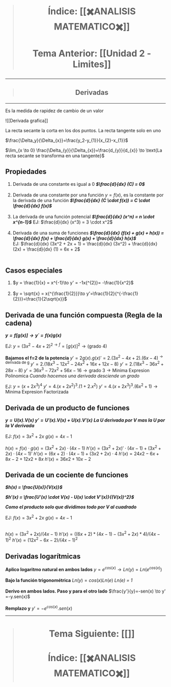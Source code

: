 > # <p align = "center">Índice: [[✖️ANALISIS MATEMATICO✖️]]</p>
> # <p align = "center"> Tema Anterior: [[Unidad 2 - Limites]]</p>
---
> ## <p align = "center">Derivadas</p>
---
Es la medida de rapidez de cambio de un valor

![[Derivada grafica]]

La recta secante la corta en los dos puntos. La recta tangente solo en uno

$\frac{\Delta_y}{\Delta_{x}}=\frac{y_2-y_{1}}{x_{2}-x_{1}}$

$\lim_{x \to 0} \frac{\Delta_{y}}{\Delta_{x}}=\frac{d_{y}}{d_{x}} \to \text{La recta secante se transforma en una tangente}$

## Propiedades
1. Derivada de una constante es igual a 0 ***$\frac{d}{dx} (C) = 0$***<br><br>
2. Derivada de una constante por una función $y=f(x)$, es la constante por la derivada de una función ***$\frac{d}{dx} (C \cdot f(x)) = C \cdot \frac{d}{dx} f(x)$*** <br><br>
3. La derivada de una función potencial ***$\frac{d}{dx} (x^n) = n \cdot x^{n-1}$***
	EJ: $\frac{d}{dx} (x^3) = 3 \cdot x^2$<br><br>
4. Derivada de una suma de funciones ***$\frac{d}{dx} (f(x) + g(x) + h(x)) = \frac{d}{dx} f(x) + \frac{d}{dx} g(x) + \frac{d}{dx} h(x)$***<br>
	EJ: $\frac{d}{dx} (3x^2 + 2x + 1) = \frac{d}{dx} (3x^2) + \frac{d}{dx} (2x) + \frac{d}{dx} (1) = 6x + 2$<br><br>

## Casos especiales
1. $y = \frac{1}{x} = x^{-1}\to y' = -1x{^{2}}= -\frac{1}{x^2}$<br><br>
2. $y = \sqrt{x} = x{^{\frac{1}{2}}}\to y'=\frac{1}{2}{^{-\frac{1}{2}}}=\frac{1}{2\sqrt{x}}$ 

## Derivada de una función compuesta (Regla de la cadena)

***$y = f[g(x)] \to y´= f(x)g(x)$***

EJ:
	$y = (3x^{2}-4x+2)^{2\to f}=[g(x)]^{2}\to (\text{grado 4})$<br><br>
	**Bajamos el f=2 de la potencia**
	$y'=2g(x).g(x)'=2.(3x^{2}-4x+2).(6x-4)^{\to {\text{derivada de g}}}$
	$y' = 2.(18x^{3}-12x^{2}-24x^{2}+16x+12x-8)$
	$y' = 2.(18x^{3}-36x^{2}+28x-8)$
	$y' =36x^{3}-72x^{2}+56x-16 \to \text{grado 3} \to \text{Minima Expresion Polinomica}$
	*Cuando hacemos una derivada desciende un grado*
	
EJ:
	$y = (x+2x^{3})^{4}$
	$y' = 4.(x+2x^2)^3.(1+2.x^{2})$
	$y' = 4.(x+2x^{3})^{3}.(6x^{2}+1) \to \text{Minima Expresion Factorizada}$

## Derivada de un producto de funciones

***$y = U(x).V(x)$
$y' = U'(x).V(x)+ U(x).V'(x)$***
***La U derivada por V  mas la U por la V derivada***

EJ:
	$f(x) = 3x^2 + 2x$
	$g(x) = 4x - 1$<br><br>
	$h(x) = f(x) \cdot g(x) = (3x^2 + 2x) \cdot (4x - 1)$
	$h'(x) = (3x^2 + 2x)' \cdot (4x - 1) + (3x^2 + 2x) \cdot (4x - 1)'$
	$h′(x)=(6x+2)⋅(4x−1)+(3x2+2x)⋅4$
	$h′(x) = 24x2−6x+8x−2+12x2+8x$
	$h'(x)=36x2+10x−2$

## Derivada de un cociente de funciones
***$h(x) = \frac{U(x)}{V(x)}$***

***$h'(x) = \frac{U'(x) \cdot V(x) - U(x) \cdot V'(x)}{(V(x))^2}$***

***Como el producto solo que dividimos todo por V al cuadrado***

EJ:
	$f(x) = 3x^2 + 2x$
	$g(x) = 4x - 1$<br><br>

$h(x) = (3x^2 + 2x) / (4x - 1)$
$h'(x) = ((6x + 2) * (4x - 1) - (3x^2 + 2x) * 4) / (4x - 1)^2$
$h'(x) = (12x^2 - 6x - 2) / (4x - 1)^2$

## Derivadas logarítmicas
**Aplico logaritmo natural en ambos lados**
$y = e^{cos(x)} \to Ln(y)=Ln(e^ {cos(x)})$<br><br>
**Bajo la función trigonométrica**
$Ln(y)=cos(x)Ln(e)$ *Ln(e) = 1*<br><br>
**Derivo en ambos lados. Paso y para el otro lado**
$\frac{y'}{y}=-sen(x) \to y' =-y.sen(x)$<br><br>
**Remplazo y**
$y' = -e^{cos(x)}.sen(x)$

--- 
> # <p align = "center"> Tema Siguiente: [[]]</p>
> # <p align = "center">Índice: [[✖️ANALISIS MATEMATICO✖️]]</p>
